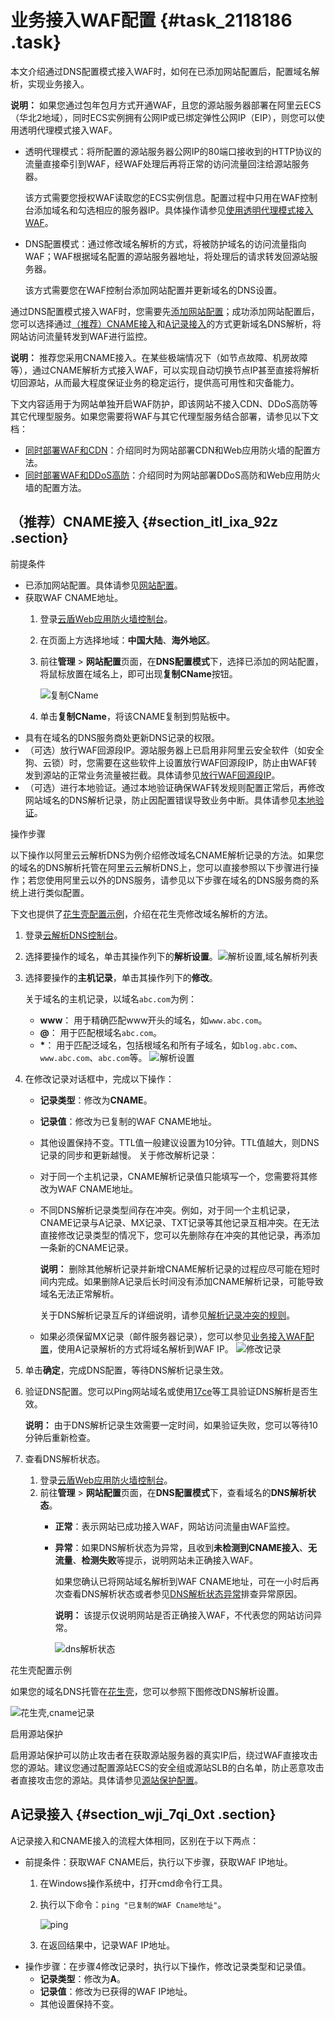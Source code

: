# 业务接入WAF配置 {#task_2118186 .task}

本文介绍通过DNS配置模式接入WAF时，如何在已添加网站配置后，配置域名解析，实现业务接入。

**说明：** 如果您通过包年包月方式开通WAF，且您的源站服务器部署在阿里云ECS（华北2地域），同时ECS实例拥有公网IP或已绑定弹性公网IP（EIP），则您可以使用透明代理模式接入WAF。

-   透明代理模式：将所配置的源站服务器公网IP的80端口接收到的HTTP协议的流量直接牵引到WAF，经WAF处理后再将正常的访问流量回注给源站服务器。

    该方式需要您授权WAF读取您的ECS实例信息。配置过程中只用在WAF控制台添加域名和勾选相应的服务器IP。具体操作请参见[使用透明代理模式接入WAF](cn.zh-CN/用户指南/使用透明代理模式接入WAF.md#)。

-   DNS配置模式：通过修改域名解析的方式，将被防护域名的访问流量指向WAF；WAF根据域名配置的源站服务器地址，将处理后的请求转发回源站服务器。

    该方式需要您在WAF控制台添加网站配置并更新域名的DNS设置。


通过DNS配置模式接入WAF时，您需要先[添加网站配置](cn.zh-CN/用户指南/使用DNS配置模式接入WAF/网站配置.md#)；成功添加网站配置后，您可以选择通过[（推荐）CNAME接入](#section_itl_ixa_92z)和[A记录接入](#section_wji_7qi_0xt)的方式更新域名DNS解析，将网站访问流量转发到WAF进行监控。

**说明：** 推荐您采用CNAME接入。在某些极端情况下（如节点故障、机房故障等），通过CNAME解析方式接入WAF，可以实现自动切换节点IP甚至直接将解析切回源站，从而最大程度保证业务的稳定运行，提供高可用性和灾备能力。

下文内容适用于为网站单独开启WAF防护，即该网站不接入CDN、DDoS高防等其它代理型服务。如果您需要将WAF与其它代理型服务结合部署，请参见以下文档：

-   [同时部署WAF和CDN](cn.zh-CN/用户指南/使用DNS配置模式接入WAF/同时部署WAF和CDN.md#)：介绍同时为网站部署CDN和Web应用防火墙的配置方法。
-   [同时部署WAF和DDoS高防](cn.zh-CN/用户指南/使用DNS配置模式接入WAF/同时部署WAF和DDoS高防.md#)：介绍同时为网站部署DDoS高防和Web应用防火墙的配置方法。

## （推荐）CNAME接入 {#section_itl_ixa_92z .section}

前提条件

-   已添加网站配置。具体请参见[网站配置](cn.zh-CN/用户指南/使用DNS配置模式接入WAF/网站配置.md#)。
-   获取WAF CNAME地址。
    1.  登录[云盾Web应用防火墙控制台](https://yundunnext.console.aliyun.com/?p=waf)。
    2.  在页面上方选择地域：**中国大陆**、**海外地区**。
    3.  前往**管理** \> **网站配置**页面，在**DNS配置模式**下，选择已添加的网站配置，将鼠标放置在域名上，即可出现**复制CName**按钮。

        ![复制CName](http://static-aliyun-doc.oss-cn-hangzhou.aliyuncs.com/assets/img/15546/15680207237565_zh-CN.png)

    4.  单击**复制CName**，将该CNAME复制到剪贴板中。
-   具有在域名的DNS服务商处更新DNS记录的权限。
-   （可选）放行WAF回源段IP。源站服务器上已启用非阿里云安全软件（如安全狗、云锁）时，您需要在这些软件上设置放行WAF回源段IP，防止由WAF转发到源站的正常业务流量被拦截。具体请参见[放行WAF回源段IP](cn.zh-CN/用户指南/使用DNS配置模式接入WAF/放行WAF回源IP段.md#)。
-   （可选）进行本地验证。通过本地验证确保WAF转发规则配置正常后，再修改网站域名的DNS解析记录，防止因配置错误导致业务中断。具体请参见[本地验证](cn.zh-CN/用户指南/使用DNS配置模式接入WAF/本地验证.md#)。

操作步骤

以下操作以阿里云云解析DNS为例介绍修改域名CNAME解析记录的方法。如果您的域名的DNS解析托管在阿里云云解析DNS上，您可以直接参照以下步骤进行操作；若您使用阿里云以外的DNS服务，请参见以下步骤在域名的DNS服务商的系统上进行类似配置。

下文也提供了[花生壳配置示例](#)，介绍在花生壳修改域名解析的方法。

1.  登录[云解析DNS控制台](https://dns.console.aliyun.com/#/dns/domainList)。
2.  选择要操作的域名，单击其操作列下的**解析设置**。![解析设置,域名解析列表](http://static-aliyun-doc.oss-cn-hangzhou.aliyuncs.com/assets/img/15549/15680207237588_zh-CN.jpg)


3.  选择要操作的**主机记录**，单击其操作列下的**修改**。 

    关于域名的主机记录，以域名`abc.com`为例：

    -   **www**： 用于精确匹配www开头的域名，如`www.abc.com`。
    -   **@**： 用于匹配根域名`abc.com`。
    -   **\***： 用于匹配泛域名，包括根域名和所有子域名，如`blog.abc.com`、`www.abc.com`、`abc.com`等。
    ![解析设置](http://static-aliyun-doc.oss-cn-hangzhou.aliyuncs.com/assets/img/15549/15680207237589_zh-CN.jpg)

4.  在修改记录对话框中，完成以下操作： 

    -   **记录类型**：修改为**CNAME**。
    -   **记录值**：修改为已复制的WAF CNAME地址。
    -   其他设置保持不变。TTL值一般建议设置为10分钟。TTL值越大，则DNS记录的同步和更新越慢。
    关于修改解析记录：

    -   对于同一个主机记录，CNAME解析记录值只能填写一个，您需要将其修改为WAF CNAME地址。
    -   不同DNS解析记录类型间存在冲突。例如，对于同一个主机记录，CNAME记录与A记录、MX记录、TXT记录等其他记录互相冲突。在无法直接修改记录类型的情况下，您可以先删除存在冲突的其他记录，再添加一条新的CNAME记录。

        **说明：** 删除其他解析记录并新增CNAME解析记录的过程应尽可能在短时间内完成。如果删除A记录后长时间没有添加CNAME解析记录，可能导致域名无法正常解析。

        关于DNS解析记录互斥的详细说明，请参见[解析记录冲突的规则](https://help.aliyun.com/document_detail/39787.html)。

    -   如果必须保留MX记录（邮件服务器记录），您可以参见[业务接入WAF配置](../cn.zh-CN/用户指南/使用DNS配置模式接入WAF/业务接入WAF配置.md#)，使用A记录解析的方式将域名解析到WAF IP。
    ![修改记录](http://static-aliyun-doc.oss-cn-hangzhou.aliyuncs.com/assets/img/15549/15680207237590_zh-CN.jpg)

5.  单击**确定**，完成DNS配置，等待DNS解析记录生效。
6.  验证DNS配置。您可以Ping网站域名或使用[17ce](https://www.17ce.com/)等工具验证DNS解析是否生效。 

    **说明：** 由于DNS解析记录生效需要一定时间，如果验证失败，您可以等待10分钟后重新检查。

7.  查看DNS解析状态。 
    1.  登录[云盾Web应用防火墙控制台](https://yundunnext.console.aliyun.com/?p=waf)。
    2.  前往**管理** \> **网站配置**页面，在**DNS配置模式**下，查看域名的**DNS解析状态**。 
        -   **正常**：表示网站已成功接入WAF，网站访问流量由WAF监控。
        -   **异常**：如果DNS解析状态为异常，且收到**未检测到CNAME接入**、**无流量**、**检测失败**等提示，说明网站未正确接入WAF。

            如果您确认已将网站域名解析到WAF CNAME地址，可在一小时后再次查看DNS解析状态或者参见[DNS解析状态异常](../cn.zh-CN/常见问题/DNS解析状态异常.md#)排查异常原因。

            **说明：** 该提示仅说明网站是否正确接入WAF，不代表您的网站访问异常。

            ![dns解析状态](http://static-aliyun-doc.oss-cn-hangzhou.aliyuncs.com/assets/img/15549/15680207237591_zh-CN.jpg)


花生壳配置示例

如果您的域名DNS托管在[花生壳](https://www.oray.com/)，您可以参照下图修改DNS解析设置。

![花生壳,cname记录](http://static-aliyun-doc.oss-cn-hangzhou.aliyuncs.com/assets/img/15553/156802072332207_zh-CN.jpg)

启用源站保护

启用源站保护可以防止攻击者在获取源站服务器的真实IP后，绕过WAF直接攻击您的源站。建议您通过配置源站ECS的安全组或源站SLB的白名单，防止恶意攻击者直接攻击您的源站。具体请参见[源站保护配置](../cn.zh-CN/最佳实践/源站保护.md#)。

## A记录接入 {#section_wji_7qi_0xt .section}

A记录接入和CNAME接入的流程大体相同，区别在于以下两点：

-   前提条件：获取WAF CNAME后，执行以下步骤，获取WAF IP地址。
    1.  在Windows操作系统中，打开cmd命令行工具。
    2.  执行以下命令：`ping "已复制的WAF Cname地址"`。

        ![ping](http://static-aliyun-doc.oss-cn-hangzhou.aliyuncs.com/assets/img/15553/156802072332229_zh-CN.png)

    3.  在返回结果中，记录WAF IP地址。
-   操作步骤：在步骤4修改记录时，执行以下操作，修改记录类型和记录值。
    -   **记录类型**：修改为**A**。
    -   **记录值**：修改为已获得的WAF IP地址。
    -   其他设置保持不变。

